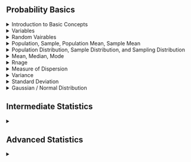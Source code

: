 ## Probability Basics
<details>
  <summary>Introduction to Basic Concepts</summary>
  TODO: add basic concepts / terms
</details>
<details>
  <summary>Variables</summary>
  TODO: 
</details>
<details>
  <summary>Random Vairables
</summary>
  TODO: 
</details>
<details>
  <summary> Population, Sample, Population Mean, Sample Mean
</summary>
  TODO: 
</details>
<details>
  <summary> Population Distribution, Sample Distribution, and Sampling Distribution
</summary>
  TODO: 
</details>
<details>
  <summary> Mean, Median, Mode
</summary>
  TODO: 
</details>
<details>
  <summary> Rnage
</summary>
  TODO: 
</details>
<details>
  <summary> Measure of Dispersion</summary>
  TODO: 
</details>
<details>
  <summary> Variance
</summary>
  TODO: 
</details>
<details>
  <summary> Standard Deviation</summary>
  TODO: 
</details>
<details>
  <summary> Gaussian / Normal Distribution</summary>
  TODO: 
</details>


## Intermediate Statistics

<details><summary></summary>
<details>
  <summary>Standard Normal Distribution</summary>
  TODO: 
</details>
<details>
  <summary> Z score</summary>
  TODO: 
</details>
<details>
  <summary> Probability Density Function</summary>
  TODO: 
</details>
<details>
  <summary> Cumulative distribution Function</summary>
  TODO: 
</details>
<details>
  <summary> Hypothese Testing
</summary>
  TODO: 
</details>
<details>
  <summary>Many different plotting graphs
</summary>
  TODO: 
</details>
<details>
  <summary>Kernel Density Estimation
</summary>
  TODO: 
</details>
<details>
  <summary>Central Limit Theorem
</summary>
  TODO: 
</details>
<details>
  <summary>Skewness of Data
</summary>
  TODO: 
</details>
<details>
  <summary>Coveariance</summary>
  TODO: 
</details>
<details>
  <summary>Pearson Correlation Coefficient</summary>
  TODO: 
</details>
<details>
  <summary>Spearman Rank Correlation</summary>
  TODO: 
</details>
<details>
  <summary>Hypothesis Testing</summary>
  TODO: 
</details>
</details>

<h2>Advanced Statistics</h2>
<details> <summary></summary>
<details>
  <summary>Q-Q Plot </summary>
  TODO: 
</details>
<details>
  <summary>Chebyshev's Inequality </summary>
  TODO: 
</details>
<details>
  <summary>Discrete and Continuous Distribution </summary>
  TODO: 
</details>
<details>
  <summary>Bernoulli and Binomial Distribution </summary>
  TODO: 
</details>
<details>
  <summary>Log Normal Distribution </summary>
  TODO: 
</details>
<details>
  <summary>Power Law Distribution </summary>
  TODO: 
</details>
<details>
  <summary>Box Cox Transform </summary>
  TODO: 
</details>
<details>
  <summary>Poisson Distribution </summary>
  TODO: 
</details>
<details>
  <summary>Application of Non Gaussian Distribution</summary>
  TODO: 
</details>
</details>
